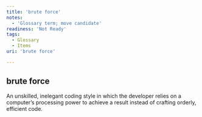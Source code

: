 ```yaml
---
title: 'brute force'
notes:
  - 'Glossary term; move candidate'
readiness: 'Not Ready'
tags:
  - Glossary
  - Items
uri: 'brute force'

---
```

## brute force

An unskilled, inelegant coding style in which the developer relies on a computer’s processing power to achieve a result instead of crafting orderly, efficient code.

